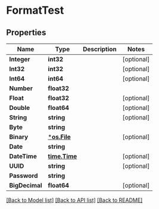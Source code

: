 # FormatTest

## Properties

Name | Type | Description | Notes
------------ | ------------- | ------------- | -------------
**Integer** | **int32** |  | [optional] 
**Int32** | **int32** |  | [optional] 
**Int64** | **int64** |  | [optional] 
**Number** | **float32** |  | 
**Float** | **float32** |  | [optional] 
**Double** | **float64** |  | [optional] 
**String** | **string** |  | [optional] 
**Byte** | **string** |  | 
**Binary** | [***os.File**](*os.File.md) |  | [optional] 
**Date** | **string** |  | 
**DateTime** | [**time.Time**](time.Time.md) |  | [optional] 
**UUID** | **string** |  | [optional] 
**Password** | **string** |  | 
**BigDecimal** | **float64** |  | [optional] 

[[Back to Model list]](../README.md#documentation-for-models) [[Back to API list]](../README.md#documentation-for-api-endpoints) [[Back to README]](../README.md)


